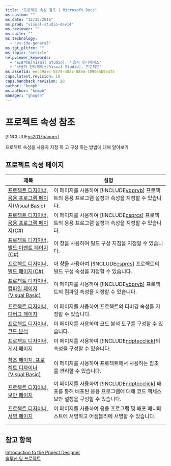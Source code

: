 ```yaml
---
title: "프로젝트 속성 참조 | Microsoft Docs"
ms.custom: ""
ms.date: "12/15/2016"
ms.prod: "visual-studio-dev14"
ms.reviewer: ""
ms.suite: ""
ms.technology: 
  - "vs-ide-general"
ms.tgt_pltfrm: ""
ms.topic: "article"
helpviewer_keywords: 
  - "프로젝트[Visual Studio], 사용자 인터페이스"
  - "사용자 인터페이스[Visual Studio], 프로젝트"
ms.assetid: eec49aec-5474-48a7-889d-709045b9a475
caps.latest.revision: 18
caps.handback.revision: 18
author: "kempb"
ms.author: "kempb"
manager: "ghogen"
---
```

# 프로젝트 속성 참조
[!INCLUDE[vs2017banner](../../code-quality/includes/vs2017banner.md)]

프로젝트 속성을 사용자 지정 하 고 구성 하는 방법에 대해 알아보기  
  
## 프로젝트 속성 페이지  
  
|제목|설명|  
|--------|--------|  
|[프로젝트 디자이너, 응용 프로그램 페이지\(Visual Basic\)](../../ide/reference/application-page-project-designer-visual-basic.md)|이 페이지를 사용하여 [!INCLUDE[vbprvb](../../code-quality/includes/vbprvb_md.md)] 프로젝트의 응용 프로그램 설정과 속성을 지정할 수 있습니다.|  
|[프로젝트 디자이너, 응용 프로그램 페이지\(C\#\)](../../ide/reference/application-page-project-designer-csharp.md)|이 페이지를 사용하여 [!INCLUDE[csprcs](../../data-tools/includes/csprcs_md.md)] 프로젝트의 응용 프로그램 설정과 속성을 지정할 수 있습니다.|  
|[프로젝트 디자이너, 빌드 이벤트 페이지\(C\#\)](../../ide/reference/build-events-page-project-designer-csharp.md)|이 창을 사용하여 빌드 구성 지침을 지정할 수 있습니다.|  
|[프로젝트 디자이너, 빌드 페이지\(C\#\)](../../ide/reference/build-page-project-designer-csharp.md)|이 창을 사용하여 [!INCLUDE[csprcs](../../data-tools/includes/csprcs_md.md)] 프로젝트의 빌드 구성 속성을 지정할 수 있습니다.|  
|[프로젝트 디자이너, 컴파일 페이지\(Visual Basic\)](../../ide/reference/compile-page-project-designer-visual-basic.md)|이 페이지를 사용하여 [!INCLUDE[vbprvb](../../code-quality/includes/vbprvb_md.md)] 프로젝트의 컴파일 속성을 지정할 수 있습니다.|  
|||  
|[프로젝트 디자이너, 디버그 페이지](../../ide/reference/debug-page-project-designer.md)|이 페이지를 사용하여 프로젝트의 디버깅 속성을 지정할 수 있습니다.|  
|[프로젝트 디자이너, 코드 분석](../../ide/reference/code-analysis-project-designer.md)|이 페이지를 사용하여 코드 분석 도구를 구성할 수 있습니다.|  
|[프로젝트 디자이너, 게시 페이지](../../ide/reference/publish-page-project-designer.md)|이 페이지를 사용하여 [!INCLUDE[ndptecclick](../../deployment/includes/ndptecclick_md.md)]의 속성을 구성할 수 있습니다.|  
|||  
|[참조 페이지, 프로젝트 디자이너\(Visual Basic\)](../../ide/reference/references-page-project-designer-visual-basic.md)|이 페이지를 사용하여 프로젝트에서 사용하는 참조를 관리할 수 있습니다.|  
|[프로젝트 디자이너, 보안 페이지](../../ide/reference/security-page-project-designer.md)|이 페이지를 사용하여 [!INCLUDE[ndptecclick](../../deployment/includes/ndptecclick_md.md)] 배포를 통해 배포된 응용 프로그램에 대해 코드 액세스 보안 설정을 구성할 수 있습니다.|  
|[프로젝트 디자이너, 서명 페이지](../../ide/reference/signing-page-project-designer.md)|이 페이지를 사용하여 응용 프로그램 및 배포 매니페스트에 서명하고 어셈블리에 서명할 수 있습니다.|  
|||  
|||  
  
## 참고 항목  
 [Introduction to the Project Designer](http://msdn.microsoft.com/ko-kr/898dd854-c98d-430c-ba1b-a913ce3c73d7)   
 [솔루션 및 프로젝트](../../ide/solutions-and-projects-in-visual-studio.md)